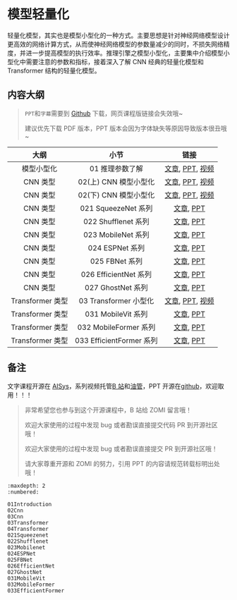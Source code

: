 <!--Copyright © ZOMI 适用于[License](https://github.com/chenzomi12/AISystem)版权许可-->

# 模型轻量化

轻量化模型，其实也是模型小型化的一种方式。主要思想是针对神经网络模型设计更高效的网络计算方式，从而使神经网络模型的参数量减少的同时，不损失网络精度，并进一步提高模型的执行效率。推理引擎之模型小型化，主要集中介绍模型小型化中需要注意的参数和指标，接着深入了解 CNN 经典的轻量化模型和 Transformer 结构的轻量化模型。

## 内容大纲

> `PPT`和`字幕`需要到 [Github](https://github.com/chenzomi12/AISystem) 下载，网页课程版链接会失效哦~
>
> 建议优先下载 PDF 版本，PPT 版本会因为字体缺失等原因导致版本很丑哦~

| 大纲 | 小节 | 链接 |
|:--:|:--:|:--:|
| 模型小型化 | 01 推理参数了解 | [文章](./01Introduction.md), [PPT](./01Introduction.pdf), [视频](https://www.bilibili.com/video/BV1KW4y1G75J/) |
| CNN 类型 | 02(上) CNN 模型小型化 | [文章](./02CNN.md), [PPT](./02Cnn.pdf), [视频](https://www.bilibili.com/video/BV1Y84y1b7xj/) |
| CNN 类型 | 02(下) CNN 模型小型化 | [文章](./02CNN.md), [PPT](./02Cnn.pdf), [视频](https://www.bilibili.com/video/BV1DK411k7qt/) |
| CNN 类型 | 021 SqueezeNet 系列 | [文章](./021Squeezenet.md), [PPT](./02Cnn.pdf) |
| CNN 类型 | 022 Shufflenet 系列 | [文章](./022Shufflenet.md), [PPT](./02Cnn.pdf) |
| CNN 类型 | 023 MobileNet 系列 | [文章](./023Mobilenet.md), [PPT](./02Cnn.pdf) |
| CNN 类型 | 024 ESPNet 系列 | [文章](./024ESPNet.md), [PPT](./02Cnn.pdf) |
| CNN 类型 | 025 FBNet 系列 | [文章](./025FBNet.md), [PPT](./02Cnn.pdf) |
| CNN 类型 | 026 EfficientNet 系列 | [文章](./026EfficientNet.md), [PPT](./02Cnn.pdf) |
| CNN 类型 | 027 GhostNet 系列 | [文章](./027GhostNet.md), [PPT](./02Cnn.pdf) |
| Transformer 类型 | 03 Transformer 小型化 | [文章](./03Transformer.md), [PPT](./03Transform.pdf), [视频](https://www.bilibili.com/video/BV19d4y1V7ou/) |
| Transformer 类型 | 031 MobileVit 系列 | [文章](./031MobileVit.md), [PPT](./03Transform.pdf) |
| Transformer 类型 | 032 MobileFormer 系列 | [文章](./032MobileFormer.md), [PPT](./03Transform.pdf) |
| Transformer 类型 | 033 EfficientFormer 系列 | [文章](./033EfficientFormer.md), [PPT](./03Transform.pdf) |

## 备注

文字课程开源在 [AISys](https://chenzomi12.github.io/)，系列视频托管[B 站](https://space.bilibili.com/517221395)和[油管](https://www.youtube.com/@ZOMI666/videos)，PPT 开源在[github](https://github.com/chenzomi12/AISystem)，欢迎取用！！！

> 非常希望您也参与到这个开源课程中，B 站给 ZOMI 留言哦！
> 
> 欢迎大家使用的过程中发现 bug 或者勘误直接提交代码 PR 到开源社区哦！
>
> 欢迎大家使用的过程中发现 bug 或者勘误直接提交 PR 到开源社区哦！
>
> 请大家尊重开源和 ZOMI 的努力，引用 PPT 的内容请规范转载标明出处哦！

    
```toc
:maxdepth: 2
:numbered:

01Introduction
02Cnn
03Cnn
03Transformer
04Transformer
021Squeezenet
022Shufflenet
023Mobilenet
024ESPNet
025FBNet
026EfficientNet
027GhostNet
031MobileVit
032MobileFormer
033EfficientFormer
```
        
